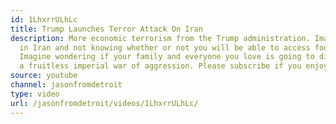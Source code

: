 ```yaml
---
id: 1LhxrrULhLc
title: Trump Launches Terror Attack On Iran
description: More economic terrorism from the Trump administration. Imagine living
  in Iran and not knowing whether or not you will be able to access food and medicine.
  Imagine wondering if your family and everyone you love is going to die because of
  a fruitless imperial war of aggression. Please subscribe if you enjoy my videos!
source: youtube
channel: jasonfromdetroit
type: video
url: /jasonfromdetroit/videos/1LhxrrULhLc/
---
```


